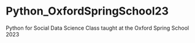 # Python_OxfordSpringSchool23
Python for Social Data Science Class taught at the Oxford Spring School 2023
